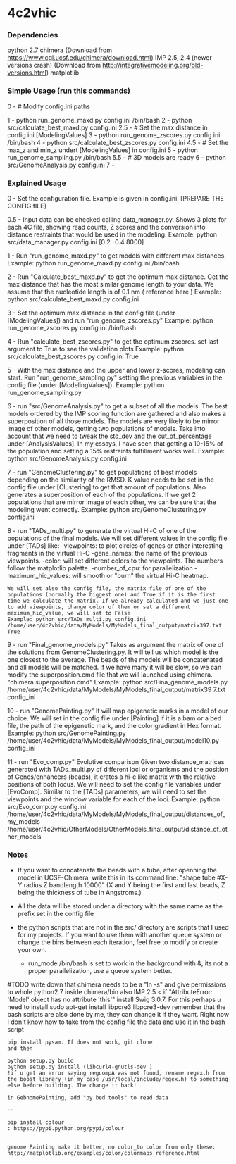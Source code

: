 # 4c2vhic

### Dependencies
python 2.7
chimera (Download from https://www.cgl.ucsf.edu/chimera/download.html)
IMP 2.5, 2.4 (newer versions crash) (Download from http://integrativemodeling.org/old-versions.html)
matplotlib


### Simple Usage (run this commands)
0 - # Modify config.ini paths

1 - python run_genome_maxd.py config.ini /bin/bash
2 - python src/calculate_best_maxd.py config.ini
2.5 - # Set the max distance in config.ini [ModelingValues]
3 - python run_genome_zscores.py config.ini /bin/bash
4 - python src/calculate_best_zscores.py config.ini
4.5 - # Set the max_z and min_z undert [ModelingValues] in config.ini
5 - python run_genome_sampling.py /bin/bash
5.5 - # 3D models are ready
6 - python src/GenomeAnalysis.py config.ini
7 - 

### Explained Usage
0 - Set the configuration file. Example is given in config.ini. [PREPARE THE CONFIG fILE]

0.5 - Input data can be checked calling data_manager.py. Shows 3 plots for each 4C file, showing read counts, Z scores and the conversion into distance restraints that would be used in the modeling.
      Example: python src/data_manager.py config.ini [0.2 -0.4 8000]  

1 - Run "run_genome_maxd.py" to get models with different max distances.
    Example: python run_genome_maxd.py config.ini /bin/bash 

2 - Run "Calculate_best_maxd.py" to get the optimum max distance. Get the max distance that has the most similar genome length to your data. We assume that the nucleotide length is of 0.1 nm ( reference here )
    Example: python src/calculate_best_maxd.py config.ini

3 - Set the optimum max distance in the config file (under [ModelingValues]) and run "run_genome_zscores.py"
    Example: python run_genome_zscores.py config.ini /bin/bash

4 - Run "calculate_best_zscores.py" to get the optimum zscores. set last argument to True to see the validation plots
    Example: python src/calculate_best_zscores.py config.ini True

5 - With the max distance and the upper and lower z-scores, modeling can start. Run "run_genome_sampling.py" setting the previous variables in the config file (under [ModelingValues]).
    Example: python run_genome_sampling.py

6 - run "src/GenomeAnalysis.py" to get a subset of all the models. The best models ordered by the IMP scoring function are gathered and also makes a superposition of all those models. The models are very likely to be mirror image of other models, getting two populations of models.
    Take into account that we need to tweak the std_dev and the cut_of_percentage under [AnalysisValues]. In my essays, I have seen that getting a 10-15% of the population and setting a 15% restraints fulfillment works well. 
    Example: python src/GenomeAnalysis.py config.ini 

7 - run "GenomeClustering.py" to get populations of best models depending on the similarity of the RMSD.
    K value needs to be set in the config file under [Clustering] to get that amount of populations. Also generates a superposition of each of the populations. If we get 2 populations that are mirror image of each other, we can be sure that the modeling went correctly.
    Example: python src/GenomeClustering.py config.ini

8 - run "TADs_multi.py" to generate the virtual Hi-C of one of the populations of the final models. We will set different values in the config file under [TADs] like:
    -viewpoints: to plot circles of genes or other interesting fragments in the virtual Hi-C
    -gene_names: the name of the previous viewpoints.
    -color: will set different colors to the viewpoints. The numbers follow the matplotlib palette.
    -number_of_cpu: for parallelization
    -maximum_hic_values: will smooth or "burn" the virtual Hi-C heatmap.

    We will set also the config file, the matrix file of one of the populations (normally the biggest one) and True if it is the first time we calculate the matrix. If we already calculated and we just one to add viewpoints, change color of them or set a different maximum_hic_value, we will set to False
    Example: python src/TADs_multi.py config.ini /home/user/4c2vhic/data/MyModels/MyModels_final_output/matrix397.txt True
    
9 - run "Final_genome_models.py"
    Takes as argument the matrix of one of the solutions from GenomeClustering.py. It will tell us which model is the one closest to the average. The beads of the models will be concatenated and all models will be matched. If we have many it will be slow, so we can modify the superposition.cmd file that we will launched using chimera. "chimera superposition.cmd" 
    Example: python src/Fina_genome_models.py /home/user/4c2vhic/data/MyModels/MyModels_final_output/matrix39
    7.txt config_ini

10 - run "GenomePainting.py"
    It will map epigenetic marks in a model of our choice. We will set in the config file under [Painting] if it is a bam or a bed file, the path of the epigenetic mark, and the color gradient in Hex format.
    Example: python src/GenomePainting.py /home/user/4c2vhic/data/MyModels/MyModels_final_output/model10.py config_ini

11 - run "Evo_comp.py" Evolutive comparison
    Given two distance_matrices generated with TADs_multi.py of different loci or organisms and the position of Genes/enhancers (beads), it crates a hi-c like matrix with the relative positions of both locus. We will need to set the config file variables under [EvoComp]. Similar to the [TADs] parameters, we will need to set the viewpoints and the window variable for each of the loci.
    Example: python src/Evo_comp.py config.ini /home/user/4c2vhic/data/MyModels/MyModels_final_output/distances_of_my_models /home/user/4c2vhic/OtherModels/OtherModels_final_output/distance_of_other_models

### Notes

- If you want to concatenate the beads with a tube, after openning the model in UCSF-Chimera, write this in its command line: "shape tube #X-Y radius Z bandlength 10000" (X and Y being the first and last beads, Z being the thickness of tube in Angstroms.)

- All the data will be stored under a directory with the same name as the prefix set in the config file
- the python scripts that are not in the src/ directory are scripts that I used for my projects. If you want to use them with another queue system or change the bins between each iteration, feel free to modify or create your own.
    * run_mode /bin/bash is set to work in the background with &, its not a proper parallelization, use a queue system better.

#TODO
    write down that chimera needs to be a "ln -s" and give permissions to whole python2.7 inside chimera/bin also
    IMP 2.5 <
    if "AttributeError: 'Model' object has no attribute 'this'"
    install Swig 3.0.7. For this perhaps u need to install sudo apt-get install libpcre3 libpcre3-dev
    remember that the bash scripts are also done by me, they can change it if they want. Right now I don't know how to take from the config file the data and use it in the bash script

    pip install pysam. If does not work, git clone 
    and then 

    python setup.py build
    python setup.py install (libcurl4-gnutls-dev )
    !if u get an error saying regcompA was not found, rename regex.h from the boost library (in my case /usr/local/include/regex.h) to something else before building. The change it back!

    in GebnomePainting, add "py bed tools" to read data

    ~~

    pip install colour
    : https://pypi.python.org/pypi/colour


    genome Painting make it better, no color_to color from only these:
    http://matplotlib.org/examples/color/colormaps_reference.html
